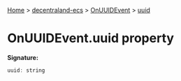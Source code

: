 [Home](./index) &gt; [decentraland-ecs](./decentraland-ecs.md) &gt; [OnUUIDEvent](./decentraland-ecs.onuuidevent.md) &gt; [uuid](./decentraland-ecs.onuuidevent.uuid.md)

# OnUUIDEvent.uuid property


**Signature:**
```javascript
uuid: string
```
